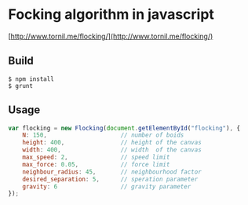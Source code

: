 # Focking algorithm in javascript

[http://www.tornil.me/flocking/](http://www.tornil.me/flocking/)


## Build

```shell
$ npm install
$ grunt
```

## Usage

```javascript
var flocking = new Flocking(document.getElementById("flocking"), {
    N: 150,                     // number of boids
    height: 400,                // height of the canvas
    width: 400,                 // width  of the canvas
    max_speed: 2,               // speed limit
    max_force: 0.05,            // force limit
    neighbour_radius: 45,       // neighbourhood factor
    desired_separation: 5,      // speration parameter
    gravity: 6                  // gravity parameter
});
```
